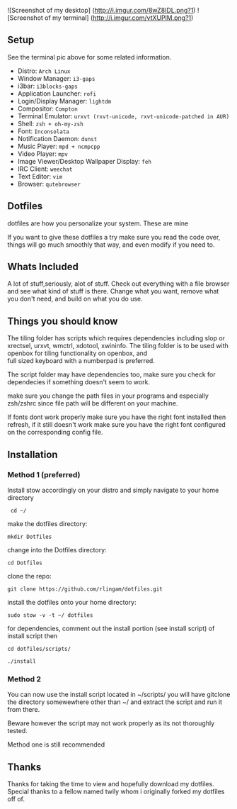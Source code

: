 ![Screenshot of my desktop] (http://i.imgur.com/8wZ8IDL.png?1)
![Screenshot of my terminal] (http://i.imgur.com/vtXUPlM.png?1)

## Setup
See the terminal pic above for some related information. 

* Distro: `Arch Linux`
* Window Manager: `i3-gaps`
* i3bar: `i3blocks-gaps`
* Application Launcher: `rofi`
* Login/Display Manager: `lightdm`
* Compositor: `Compton`
* Terminal Emulator: `urxvt (rxvt-unicode, rxvt-unicode-patched in AUR)` 
* Shell: `zsh + oh-my-zsh`
* Font: `Inconsolata`
* Notification Daemon: `dunst`
* Music Player: `mpd + ncmpcpp`
* Video Player: `mpv` 
* Image Viewer/Desktop Wallpaper Display: `feh`
* IRC Client: `weechat`
* Text Editor: `vim`
* Browser: `qutebrowser`


## Dotfiles
dotfiles are how you personalize your system. These are mine

If you want to give these dotfiles a try make sure you read the code
over, things will go much smoothly that way, and even modify if you 
need to.

## Whats Included
A lot of stuff,seriously, alot of stuff. Check out everything with a 
file browser and see what kind of stuff is there. Change what you 
want, remove what you don't need, and build on what you do use.

## Things you should know
The tiling folder has scripts which requires dependencies including 
slop or xrectsel, urxvt, wmctrl, xdotool, xwininfo. The tiling folder
is to be used with openbox for tiling functionality on openbox, and  
full sized keyboard with a numberpad is preferred.

The script folder may have dependencies too, make sure you check for 
dependecies if something doesn't seem to work.

make sure you change the path files in your programs and especially
zsh/zshrc since file path will be different on your machine.

If fonts dont work properly make sure you have the right font
installed then refresh, if it still doesn't work make sure
you have the right font configured on the corresponding
config file.

## Installation

### Method 1 (preferred)
Install stow accordingly on your distro and simply
navigate to your home directory

` cd ~/`

make the dotfiles directory:

`mkdir Dotfiles`

change into the Dotfiles directory:

`cd Dotfiles`

clone the repo:

`git clone https://github.com/rlingam/dotfiles.git`

install the dotfiles onto your home directory:

`sudo stow -v -t ~/ dotfiles`

for dependencies, comment out the install portion (see install script) of install script then

`cd dotfiles/scripts/`

`./install`

### Method 2 
You can now use the install script located in ~/scripts/
you will have gitclone the directory somewewhere other than ~/ and extract the script and run it from there.

Beware however the script may not work properly as its not thoroughly tested. 

Method one is still recommended

## Thanks
Thanks for taking the time to view and hopefully download
my dotfiles. Special thanks to a fellow named twily whom
i originally forked my dotfiles off of.








